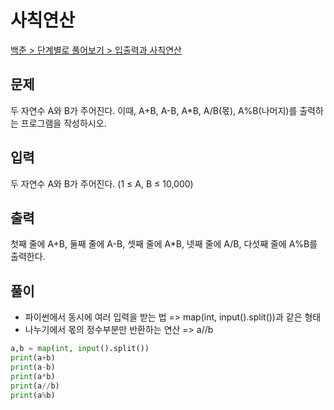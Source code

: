 # 사칙연산

[백준 > 단계별로 풀어보기 > 입출력과 사칙연산](https://www.acmicpc.net/problem/10869)

## 문제

두 자연수 A와 B가 주어진다. 이때, A+B, A-B, A\*B, A/B(몫), A%B(나머지)를 출력하는 프로그램을 작성하시오.

## 입력

두 자연수 A와 B가 주어진다. (1 ≤ A, B ≤ 10,000)

## 출력

첫째 줄에 A+B, 둘째 줄에 A-B, 셋째 줄에 A\*B, 넷째 줄에 A/B, 다섯째 줄에 A%B를 출력한다.

## 풀이

-   파이썬에서 동시에 여러 입력을 받는 법 => map(int, input().split())과 같은 형태
-   나누기에서 몫의 정수부분만 반환하는 연산 => a//b

```python
a,b = map(int, input().split())
print(a+b)
print(a-b)
print(a*b)
print(a//b)
print(a%b)
```
